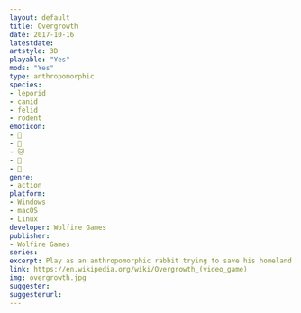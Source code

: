 ```yaml
---
layout: default
title: Overgrowth
date: 2017-10-16
latestdate: 
artstyle: 3D
playable: "Yes"
mods: "Yes"
type: anthropomorphic
species: 
- leporid
- canid
- felid
- rodent
emoticon: 
- 🐰
- 🐶
- 🐱
- 🐺
- 🐀
genre: 
- action
platform:
- Windows
- macOS
- Linux
developer: Wolfire Games
publisher:
- Wolfire Games
series: 
excerpt: Play as an anthropomorphic rabbit trying to save his homeland with high-flying platforming and hardcore hand-to-hand and melee combat. This is the sequel to Lugaru.
link: https://en.wikipedia.org/wiki/Overgrowth_(video_game)
img: overgrowth.jpg
suggester: 
suggesterurl:  
---
```


